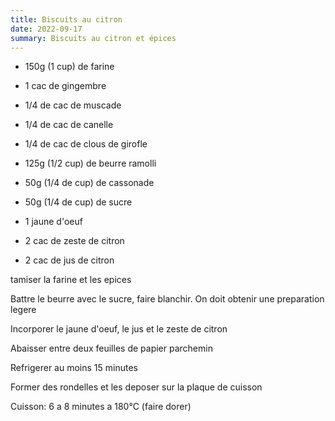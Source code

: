 ```yaml
---
title: Biscuits au citron
date: 2022-09-17
summary: Biscuits au citron et épices
---
```


* 150g (1 cup) de farine
* 1 cac de gingembre
* 1/4 de cac de muscade
* 1/4 de cac de canelle
* 1/4 de cac de clous de girofle

* 125g (1/2 cup) de beurre ramolli
* 50g (1/4 de cup) de cassonade
* 50g (1/4 de cup) de sucre

* 1 jaune d'oeuf
* 2 cac de zeste de citron
* 2 cac de jus de citron


tamiser la farine et les epices

Battre le beurre avec le sucre, faire blanchir. On doit obtenir une preparation legere

Incorporer le jaune d'oeuf, le jus et le zeste de citron


Abaisser entre deux feuilles de papier parchemin

Refrigerer au moins 15 minutes

Former des rondelles et les deposer sur la plaque de cuisson

Cuisson: 6 a 8 minutes a 180°C (faire dorer)


